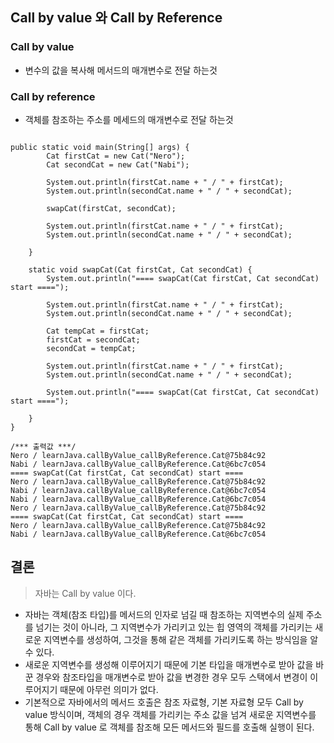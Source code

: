 ## Call by value 와 Call by Reference

### Call by value
- 변수의 값을 복사해 메서드의 매개변수로 전달 하는것

### Call by reference
- 객체를 참조하는 주소를 메세드의 매개변수로 전달 하는것

```

public static void main(String[] args) {
        Cat firstCat = new Cat("Nero");
        Cat secondCat = new Cat("Nabi");

        System.out.println(firstCat.name + " / " + firstCat);
        System.out.println(secondCat.name + " / " + secondCat);

        swapCat(firstCat, secondCat);

        System.out.println(firstCat.name + " / " + firstCat);
        System.out.println(secondCat.name + " / " + secondCat);

    }

    static void swapCat(Cat firstCat, Cat secondCat) {
        System.out.println("==== swapCat(Cat firstCat, Cat secondCat) start ====");

        System.out.println(firstCat.name + " / " + firstCat);
        System.out.println(secondCat.name + " / " + secondCat);

        Cat tempCat = firstCat;
        firstCat = secondCat;
        secondCat = tempCat;

        System.out.println(firstCat.name + " / " + firstCat);
        System.out.println(secondCat.name + " / " + secondCat);

        System.out.println("==== swapCat(Cat firstCat, Cat secondCat) start ====");

    }
}
    
/*** 출력값 ***/
Nero / learnJava.callByValue_callByReference.Cat@75b84c92
Nabi / learnJava.callByValue_callByReference.Cat@6bc7c054
==== swapCat(Cat firstCat, Cat secondCat) start ====
Nero / learnJava.callByValue_callByReference.Cat@75b84c92
Nabi / learnJava.callByValue_callByReference.Cat@6bc7c054
Nabi / learnJava.callByValue_callByReference.Cat@6bc7c054
Nero / learnJava.callByValue_callByReference.Cat@75b84c92
==== swapCat(Cat firstCat, Cat secondCat) start ====
Nero / learnJava.callByValue_callByReference.Cat@75b84c92
Nabi / learnJava.callByValue_callByReference.Cat@6bc7c054
```

## 결론
> 자바는 Call by value 이다.

- 자바는 객체(참조 타입)를 메서드의 인자로 넘길 때 참조하는 지역변수의 실제 주소를 넘기는 것이 아니라, 그 지역변수가 가리키고 있는 힙 영역의 객체를 가리키는 새로운 지역변수를 생성하여, 그것을 통해 같은 객체를 가리키도록 하는 방식임을 알 수 있다.
- 새로운 지역변수를 생성해 이루어지기 때문에 기본 타입을 매개변수로 받아 값을 바꾼 경우와 참조타입을 매개변수로 받아 값을 변경한 경우 모두 스택에서 변경이 이루어지기 때문에 아무런 의미가 없다.
- 기본적으로 자바에서의 메서드 호출은 참조 자료형, 기본 자료형 모두 Call by value 방식이며, 객체의 경우 객체를 가리키는 주소 값을 넘겨 새로운 지역변수를 통해 Call by value 로 객체를 참조해 모든 메서드와 필드를 호출해 실행이 된다.